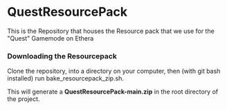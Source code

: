 # QuestResourcePack

This is the Repository that houses the Resource pack that we use for the "Quest" Gamemode on Ethera

### Downloading the Resourcepack

Clone the repository, into a directory on your computer, then (with git bash installed) run bake_resourcepack_zip.sh.

This will generate a **QuestResourcePack-main.zip** in the root directory of the project.
